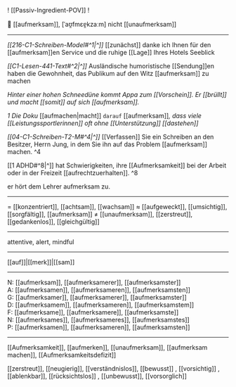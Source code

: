 ! [[Passiv-Ingredient-POV]] !

🧠 [[aufmerksam]], [ˈaʊ̯fmɛɐ̯kzaːm]
nicht [[unaufmerksam]]

---
*[[216-C1-Schreiben-Model#^1|^]]* [[zunächst]] danke ich Ihnen für den [[aufmerksam]]en Service und die ruhige [[Lage]] Ihres Hotels Seeblick


*[[C1-Lesen-441-Text#^2|^]]* Ausländische humoristische [[Sendung]]en haben die Gewohnheit, das Publikum auf den Witz [[aufmerksam]] zu machen

_Hinter einer hohen Schneedüne kommt Appa zum [[Vorschein]]. Er [[brüllt]] und macht [[somit]] auf sich [[aufmerksam]]._

_1 Die Doku_ [[aufmachen|macht]] `darauf` [[aufmerksam]]_, dass viele [[Leistungssportlerinnen]] oft ohne [[Unterstützung]] [[dastehen]]_

_[[04-C1-Schreiben-T2-M#^4|^]]_ [[Verfassen]] Sie ein Schreiben an den Besitzer, Herrn Jung, in dem Sie ihn auf das Problem [[aufmerksam]] machen. ^4

[[1 ADHD#^8|^]] hat Schwierigkeiten, ihre [[Aufmerksamkeit]] bei der Arbeit oder in der Freizeit [[aufrechtzuerhalten]]. ^8

er hört dem Lehrer aufmerksam zu.

---

= [[konzentriert]], [[achtsam]], [[wachsam]]
≈ [[aufgeweckt]], [[umsichtig]], [[sorgfältig]], [[aufmerksam]]
≠ [[unaufmerksam]], [[zerstreut]], [[gedankenlos]], [[gleichgültig]]

---

attentive, alert, mindful

---

[[auf]]|[[merk]]|[[sam]]

---

N: [[aufmerksam]], [[aufmerksamerer]], [[aufmerksamster]]  
A: [[aufmerksamen]], [[aufmerksameren]], [[aufmerksamsten]]  
G: [[aufmerksamer]], [[aufmerksamerer]], [[aufmerksamster]]  
D: [[aufmerksamem]], [[aufmerksameren]], [[aufmerksamstem]]  
F: [[aufmerksame]], [[aufmerksamere]], [[aufmerksamste]]  
N: [[aufmerksames]], [[aufmerksameres]], [[aufmerksamstes]]  
P: [[aufmerksamen]], [[aufmerksameren]], [[aufmerksamsten]]

---

[[Aufmerksamkeit]], [[aufmerken]], [[unaufmerksam]], [[aufmerksam machen]], [[Aufmerksamkeitsdefizit]]

[[zerstreut]], [[neugierig]], [[verständnislos]], [[bewusst]]
, [[vorsichtig]]
, [[ablenkbar]], [[rücksichtslos]]
, [[unbewusst]], [[vorsorglich]]